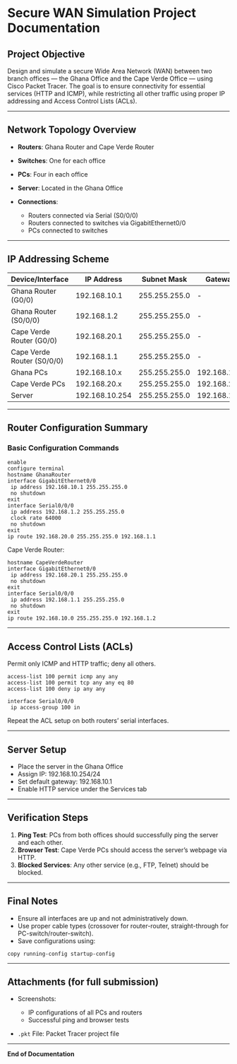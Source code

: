 # Secure WAN Simulation Project Documentation

## Project Objective

Design and simulate a secure Wide Area Network (WAN) between two branch offices — the Ghana Office and the Cape Verde Office — using Cisco Packet Tracer. The goal is to ensure connectivity for essential services (HTTP and ICMP), while restricting all other traffic using proper IP addressing and Access Control Lists (ACLs).

---

## Network Topology Overview

* **Routers**: Ghana Router and Cape Verde Router
* **Switches**: One for each office
* **PCs**: Four in each office
* **Server**: Located in the Ghana Office
* **Connections**:

  * Routers connected via Serial (S0/0/0)
  * Routers connected to switches via GigabitEthernet0/0
  * PCs connected to switches

---

## IP Addressing Scheme

| Device/Interface           | IP Address     | Subnet Mask   | Gateway      |
| -------------------------- | -------------- | ------------- | ------------ |
| Ghana Router (G0/0)        | 192.168.10.1   | 255.255.255.0 | -            |
| Ghana Router (S0/0/0)      | 192.168.1.2    | 255.255.255.0 | -            |
| Cape Verde Router (G0/0)   | 192.168.20.1   | 255.255.255.0 | -            |
| Cape Verde Router (S0/0/0) | 192.168.1.1    | 255.255.255.0 | -            |
| Ghana PCs                  | 192.168.10.x   | 255.255.255.0 | 192.168.10.1 |
| Cape Verde PCs             | 192.168.20.x   | 255.255.255.0 | 192.168.20.1 |
| Server                     | 192.168.10.254 | 255.255.255.0 | 192.168.10.1 |

---

## Router Configuration Summary

### Basic Configuration Commands

```
enable
configure terminal
hostname GhanaRouter
interface GigabitEthernet0/0
 ip address 192.168.10.1 255.255.255.0
 no shutdown
exit
interface Serial0/0/0
 ip address 192.168.1.2 255.255.255.0
 clock rate 64000
 no shutdown
exit
ip route 192.168.20.0 255.255.255.0 192.168.1.1
```

Cape Verde Router:

```
hostname CapeVerdeRouter
interface GigabitEthernet0/0
 ip address 192.168.20.1 255.255.255.0
 no shutdown
exit
interface Serial0/0/0
 ip address 192.168.1.1 255.255.255.0
 no shutdown
exit
ip route 192.168.10.0 255.255.255.0 192.168.1.2
```

---

## Access Control Lists (ACLs)

Permit only ICMP and HTTP traffic; deny all others.

```
access-list 100 permit icmp any any
access-list 100 permit tcp any any eq 80
access-list 100 deny ip any any

interface Serial0/0/0
 ip access-group 100 in
```

Repeat the ACL setup on both routers’ serial interfaces.

---

## Server Setup

* Place the server in the Ghana Office
* Assign IP: 192.168.10.254/24
* Set default gateway: 192.168.10.1
* Enable HTTP service under the Services tab

---

## Verification Steps

1. **Ping Test**: PCs from both offices should successfully ping the server and each other.
2. **Browser Test**: Cape Verde PCs should access the server’s webpage via HTTP.
3. **Blocked Services**: Any other service (e.g., FTP, Telnet) should be blocked.

---

## Final Notes

* Ensure all interfaces are up and not administratively down.
* Use proper cable types (crossover for router-router, straight-through for PC-switch/router-switch).
* Save configurations using:

```
copy running-config startup-config
```

---

## Attachments (for full submission)

* Screenshots:

  * IP configurations of all PCs and routers
  * Successful ping and browser tests
* `.pkt` File: Packet Tracer project file

---

**End of Documentation**

